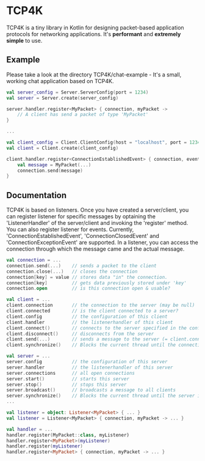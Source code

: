 # TCP4K
TCP4K is a tiny library in Kotlin for designing packet-based application protocols for networking applications.
It's **performant** and **extremely simple** to use.

## Example

Please take a look at the directory TCP4K/chat-example - It's a small, working chat application based on TCP4K.

```kotlin
val server_config = Server.ServerConfig(port = 1234)
val server = Server.create(server_config)

server.handler.register<MyPacket> { connection, myPacket ->
    // A client has send a packet of type 'MyPacket'
}

...

val client_config = Client.ClientConfig(host = "localhost", port = 1234)
val client = Client.create(client_config)

client.handler.register<ConnectionEstablishedEvent> { connection, event -> 
    val message = MyPacket(...)
    connection.send(message)
}
```

## Documentation
TCP4K is based on listeners. Once you have created a server/client, you can register listener for specific messages
by optaining the 'ListenerHandler' of the server/client and invoking the 'register' method. You can also register listener
for events. Currently, 'ConnectionEstablishedEvent', 'ConnectionClosedEvent' and 'ConnectionExceptionEvent' are supported.
In a listener, you can access the connection through which the message came and the actual message.

```kotlin
val connection = ...
connection.send(...)    // sends a packet to the client
connection.close(...)   // closes the connection
connection[key] = value // stores data "in" the connection.
connection[key]         // gets data previously stored under 'key'
connection.open         // is this connection open & usable?

val client = ...
client.connection       // the connection to the server (may be null)
client.connected        // is the client connected to a server?
client.config           // the configuration of this client
client.handler          // the listenerhandler of this client
client.connect()        // connects to the server specified in the configuration
client.disconnect()     // disconnects from the server
client.send(...)        // sends a message to the server (= client.connection.send(...))
client.synchronize()    // Blocks the current thread until the connection to the server is closed

val server = ...
server.config           // the configuration of this server
server.handler          // the listenerhandler of this server
server.connections      // all open connections
server.start()          // starts this server
server.stop()           // stops this server
server.broadcast()      // broadcasts a message to all clients
server.synchronize()    // Blocks the current thread until the server is stopped
...

val listener = object: Listener<MyPacket> { ... }                       // creates a listener for a specific packet
val listener = Listener<MyPacket> { connection, myPacket -> ... }       // ^^^^^^^^

val handler = ...
handler.register(MyPacket::class, myListener)                           // registers the given listener
handler.register<MyPacket>(myListener)                                  // ^^^^
handler.register(myListener)                                            // ^^^^ (type can be inferred)
handler.register<MyPacket> { connection, myPacket -> ... }              // registers a new listener

```
